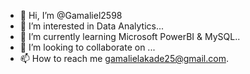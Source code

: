 - 👋 Hi, I’m @Gamaliel2598
- 👀 I’m interested in Data Analytics...
- 🌱 I’m currently learning Microsoft PowerBI & MySQL..
- 💞️ I’m looking to collaborate on ...
- 📫 How to reach me gamalielakade25@gmail.com.

<!---
Gamaliel2598/Gamaliel2598 is a ✨ special ✨ repository because its `README.md` (this file) appears on your GitHub profile.
You can click the Preview link to take a look at your changes.
--->
